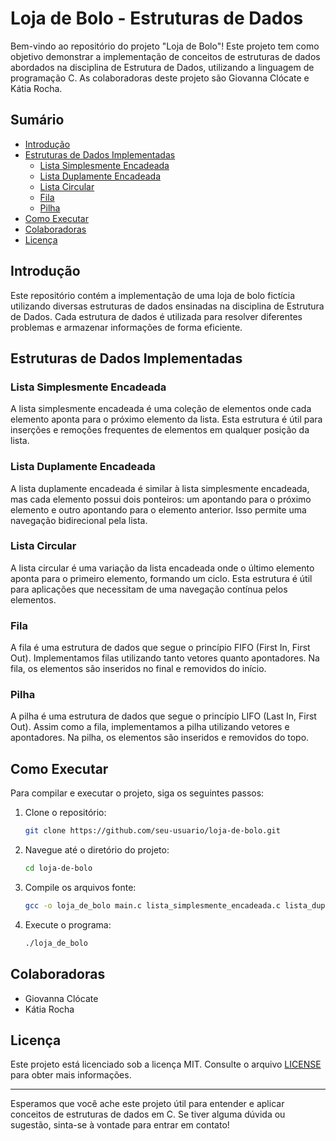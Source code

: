 # Loja de Bolo - Estruturas de Dados

Bem-vindo ao repositório do projeto "Loja de Bolo"! Este projeto tem como objetivo demonstrar a implementação de conceitos de estruturas de dados abordados na disciplina de Estrutura de Dados, utilizando a linguagem de programação C. As colaboradoras deste projeto são Giovanna Clócate e Kátia Rocha.

## Sumário

- [Introdução](#introdução)
- [Estruturas de Dados Implementadas](#estruturas-de-dados-implementadas)
  - [Lista Simplesmente Encadeada](#lista-simplesmente-encadeada)
  - [Lista Duplamente Encadeada](#lista-duplamente-encadeada)
  - [Lista Circular](#lista-circular)
  - [Fila](#fila)
  - [Pilha](#pilha)
- [Como Executar](#como-executar)
- [Colaboradoras](#colaboradoras)
- [Licença](#licença)

## Introdução

Este repositório contém a implementação de uma loja de bolo fictícia utilizando diversas estruturas de dados ensinadas na disciplina de Estrutura de Dados. Cada estrutura de dados é utilizada para resolver diferentes problemas e armazenar informações de forma eficiente.

## Estruturas de Dados Implementadas

### Lista Simplesmente Encadeada

A lista simplesmente encadeada é uma coleção de elementos onde cada elemento aponta para o próximo elemento da lista. Esta estrutura é útil para inserções e remoções frequentes de elementos em qualquer posição da lista.

### Lista Duplamente Encadeada

A lista duplamente encadeada é similar à lista simplesmente encadeada, mas cada elemento possui dois ponteiros: um apontando para o próximo elemento e outro apontando para o elemento anterior. Isso permite uma navegação bidirecional pela lista.

### Lista Circular

A lista circular é uma variação da lista encadeada onde o último elemento aponta para o primeiro elemento, formando um ciclo. Esta estrutura é útil para aplicações que necessitam de uma navegação contínua pelos elementos.

### Fila

A fila é uma estrutura de dados que segue o princípio FIFO (First In, First Out). Implementamos filas utilizando tanto vetores quanto apontadores. Na fila, os elementos são inseridos no final e removidos do início.

### Pilha

A pilha é uma estrutura de dados que segue o princípio LIFO (Last In, First Out). Assim como a fila, implementamos a pilha utilizando vetores e apontadores. Na pilha, os elementos são inseridos e removidos do topo.

## Como Executar

Para compilar e executar o projeto, siga os seguintes passos:

1. Clone o repositório:
   ```sh
   git clone https://github.com/seu-usuario/loja-de-bolo.git
   ```
2. Navegue até o diretório do projeto:
   ```sh
   cd loja-de-bolo
   ```
3. Compile os arquivos fonte:
   ```sh
   gcc -o loja_de_bolo main.c lista_simplesmente_encadeada.c lista_duplamente_encadeada.c lista_circular.c fila.c pilha.c -I.
   ```
4. Execute o programa:
   ```sh
   ./loja_de_bolo
   ```

## Colaboradoras

- Giovanna Clócate
- Kátia Rocha

## Licença

Este projeto está licenciado sob a licença MIT. Consulte o arquivo [LICENSE](LICENSE) para obter mais informações.

---

Esperamos que você ache este projeto útil para entender e aplicar conceitos de estruturas de dados em C. Se tiver alguma dúvida ou sugestão, sinta-se à vontade para entrar em contato!
